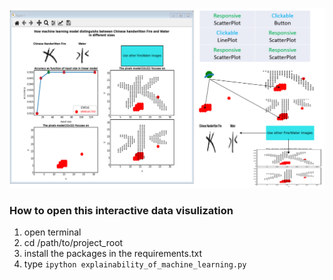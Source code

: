 ![png](https://github.com/Xinshuai-Lyu/Handwritten-Chinese-Machine-Leaning-Explanability/blob/main/outline.png)

### How to open this interactive data visulization

1. open terminal
2. cd /path/to/project_root
3. install the packages in the requirements.txt
6. type `ipython explainability_of_machine_learning.py`
